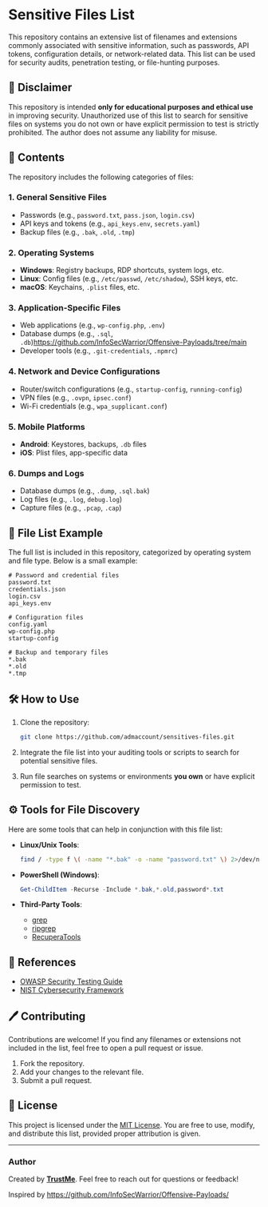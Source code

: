 # Sensitive Files List

This repository contains an extensive list of filenames and extensions commonly associated with sensitive information, such as passwords, API tokens, configuration details, or network-related data. This list can be used for security audits, penetration testing, or file-hunting purposes.

## 🚨 Disclaimer

This repository is intended **only for educational purposes and ethical use** in improving security. Unauthorized use of this list to search for sensitive files on systems you do not own or have explicit permission to test is strictly prohibited. The author does not assume any liability for misuse.

## 📂 Contents

The repository includes the following categories of files:

### 1. General Sensitive Files
- Passwords (e.g., `password.txt`, `pass.json`, `login.csv`)
- API keys and tokens (e.g., `api_keys.env`, `secrets.yaml`)
- Backup files (e.g., `.bak`, `.old`, `.tmp`)

### 2. Operating Systems
- **Windows**: Registry backups, RDP shortcuts, system logs, etc.
- **Linux**: Config files (e.g., `/etc/passwd`, `/etc/shadow`), SSH keys, etc.
- **macOS**: Keychains, `.plist` files, etc.

### 3. Application-Specific Files
- Web applications (e.g., `wp-config.php`, `.env`)
- Database dumps (e.g., `.sql`, `.db`)https://github.com/InfoSecWarrior/Offensive-Payloads/tree/main
- Developer tools (e.g., `.git-credentials`, `.npmrc`)

### 4. Network and Device Configurations
- Router/switch configurations (e.g., `startup-config`, `running-config`)
- VPN files (e.g., `.ovpn`, `ipsec.conf`)
- Wi-Fi credentials (e.g., `wpa_supplicant.conf`)

### 5. Mobile Platforms
- **Android**: Keystores, backups, `.db` files
- **iOS**: Plist files, app-specific data

### 6. Dumps and Logs
- Database dumps (e.g., `.dump`, `.sql.bak`)
- Log files (e.g., `.log`, `debug.log`)
- Capture files (e.g., `.pcap`, `.cap`)

## 📜 File List Example

The full list is included in this repository, categorized by operating system and file type. Below is a small example:

```plaintext
# Password and credential files
password.txt
credentials.json
login.csv
api_keys.env

# Configuration files
config.yaml
wp-config.php
startup-config

# Backup and temporary files
*.bak
*.old
*.tmp
```

## 🛠️ How to Use

1. Clone the repository:
   ```bash
   git clone https://github.com/admaccount/sensitives-files.git
   ```

2. Integrate the file list into your auditing tools or scripts to search for potential sensitive files.

3. Run file searches on systems or environments **you own** or have explicit permission to test.

## ⚙️ Tools for File Discovery

Here are some tools that can help in conjunction with this file list:

- **Linux/Unix Tools**:
  ```bash
  find / -type f \( -name "*.bak" -o -name "password.txt" \) 2>/dev/null
  ```

- **PowerShell (Windows)**:
  ```powershell
  Get-ChildItem -Recurse -Include *.bak,*.old,password*.txt
  ```

- **Third-Party Tools**:
  - [grep](https://www.gnu.org/software/grep/)
  - [ripgrep](https://github.com/BurntSushi/ripgrep)
  - [RecuperaTools](https://github.com/some-tool)

## 📖 References

- [OWASP Security Testing Guide](https://owasp.org/www-project-web-security-testing-guide/)
- [NIST Cybersecurity Framework](https://www.nist.gov/cyberframework)

## 🖊️ Contributing

Contributions are welcome! If you find any filenames or extensions not included in the list, feel free to open a pull request or issue.

1. Fork the repository.
2. Add your changes to the relevant file.
3. Submit a pull request.

## 📜 License

This project is licensed under the [MIT License](LICENSE). You are free to use, modify, and distribute this list, provided proper attribution is given.

---

### Author

Created by **[TrustMe](https://github.com/admaccount)**. Feel free to reach out for questions or feedback!

Inspired by https://github.com/InfoSecWarrior/Offensive-Payloads/
